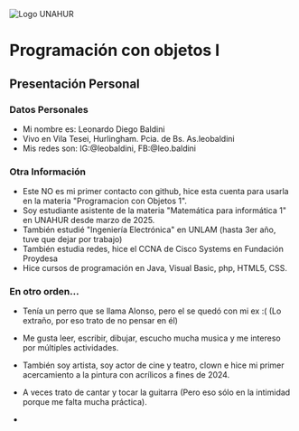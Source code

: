 ![Logo UNAHUR](./UNAHUR.png)

# Programación con objetos I
## Presentación Personal

### Datos Personales
- Mi nombre es: Leonardo Diego Baldini
- Vivo en Vila Tesei, Hurlingham. Pcia. de Bs. As.leobaldini
- Mis redes son: IG:@leobaldini, FB:@leo.baldini


### Otra Información
- Este NO es mi primer contacto con github, hice esta cuenta para usarla
  en la materia "Programacion con Objetos 1".
- Soy estudiante asistente de la materia "Matemática para informática 1" en UNAHUR desde marzo de 2025.
- También estudié "Ingeniería Electrónica" en UNLAM (hasta 3er año, tuve que dejar por trabajo)
- También estudia redes, hice el CCNA de Cisco Systems en Fundación Proydesa
- Hice cursos de programación en Java, Visual Basic, php, HTML5, CSS.
  
### En otro orden...
  - Tenía un perro que se llama Alonso, pero el se quedó con mi ex :( (Lo extraño, por eso
    trato de no pensar en él)
  - Me gusta leer, escribir, dibujar, escucho mucha musica y me intereso por múltiples actividades.
  - También soy artista, soy actor de cine y teatro, clown e hice mi primer acercamiento a la pintura con acrílicos
    a fines de 2024.
  - A veces trato de cantar y tocar la guitarra (Pero eso sólo en la intimidad porque me falta mucha práctica).


  - 
